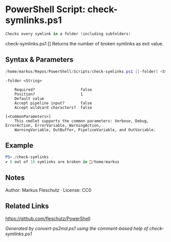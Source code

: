 # PowerShell Script: check-symlinks.ps1
```powershell
Checks every symlink in a folder (including subfolders)
```

check-symlinks.ps1 [<folder>]
Returns the number of broken symlinks as exit value.

## Syntax & Parameters
```powershell
/home/markus/Repos/PowerShell/Scripts/check-symlinks.ps1 [[-folder] <String>] [<CommonParameters>]
```

```
-folder <String>
    
    Required?                    false
    Position?                    1
    Default value                
    Accept pipeline input?       false
    Accept wildcard characters?  false
```

```
[<CommonParameters>]
    This cmdlet supports the common parameters: Verbose, Debug, ErrorAction, ErrorVariable, WarningAction, 
    WarningVariable, OutBuffer, PipelineVariable, and OutVariable.
```

## Example
```powershell
PS>./check-symlinks .
✔️ 0 out of 10 symlinks are broken in 📂/home/markus
```


## Notes
Author: Markus Fleschutz · License: CC0

## Related Links
https://github.com/fleschutz/PowerShell

*Generated by convert-ps2md.ps1 using the comment-based help of check-symlinks.ps1*
